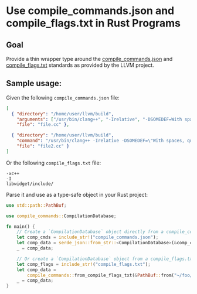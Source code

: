 # Use compile_commands.json and compile_flags.txt in Rust Programs

## Goal

Provide a thin wrapper type around the [compile_commands.json](https://clang.llvm.org/docs/JSONCompilationDatabase.html#format)
and  [compile_flags.txt](https://clang.llvm.org/docs/JSONCompilationDatabase.html#alternatives)
standards as provided by the LLVM project.

## Sample usage:

Given the following `compile_commands.json` file:

```json
[
  { "directory": "/home/user/llvm/build",
    "arguments": ["/usr/bin/clang++", "-Irelative", "-DSOMEDEF=With spaces, quotes and \\-es.", "-c", "-o", "file.o", "file.cc"],
    "file": "file.cc" },

  { "directory": "/home/user/llvm/build",
    "command": "/usr/bin/clang++ -Irelative -DSOMEDEF=\"With spaces, quotes and \\-es.\" -c -o file.o file.cc",
    "file": "file2.cc" }
]

```

Or the following `compile_flags.txt` file:

```
-xc++
-I
libwidget/include/
```

Parse it and use as a type-safe object in your Rust project:

```rust
use std::path::PathBuf;

use compile_commands::CompilationDatabase;

fn main() {
    // Create a `CompilationDatabase` object directly from a compile_commands.json file
    let comp_cmds = include_str!("compile_commands.json");
    let comp_data = serde_json::from_str::<CompilationDatabase>(&comp_cmds).unwrap();
    _ = comp_data;

    // Or create a `CompilationDatabase` object from a compile_flags.txt file
    let comp_flags = include_str!("compile_flags.txt");
    let comp_data =
        compile_commands::from_compile_flags_txt(&PathBuf::from("~/foo/build"), &comp_flags);
    _ = comp_data;
}
```
